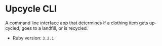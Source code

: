 # Upcycle CLI

A command line interface app that determines if a clothing item gets up-cycled, goes to a landfill, or is recycled.

- Ruby version: `3.2.1`
